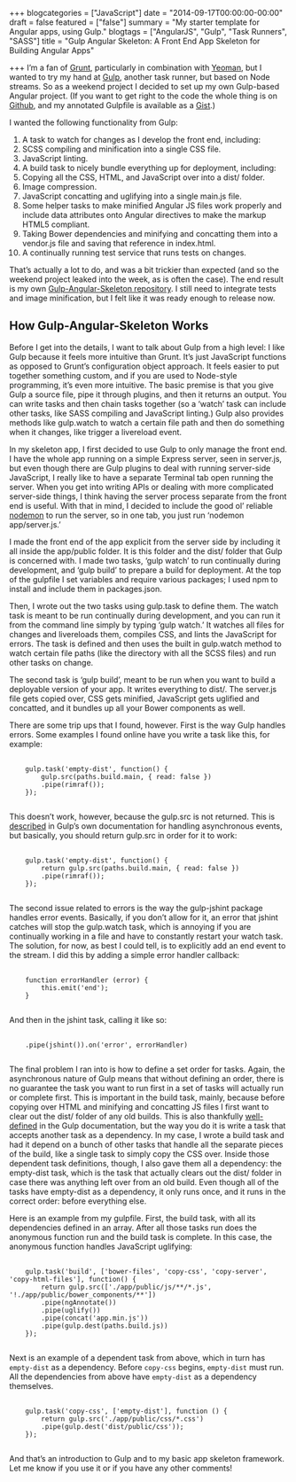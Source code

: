 +++
blogcategories = ["JavaScript"]
date = "2014-09-17T00:00:00-00:00"
draft = false
featured = ["false"]
summary = "My starter template for Angular apps, using Gulp."
blogtags = ["AngularJS", "Gulp", "Task Runners", "SASS"]
title = "Gulp Angular Skeleton: A Front End App Skeleton for Building Angular Apps"

+++
I’m a fan of [Grunt](http://gruntjs.com/), particularly in combination with [Yeoman](http://yeoman.io/), but I wanted to try my hand at [Gulp](http://gulpjs.com/), another task runner, but based on Node streams. So as a weekend project I decided to set up my own Gulp-based Angular project. (If you want to get right to the code the whole thing is on [Github](https://github.com/hannaliebl/gulp-angular-skeleton), and my annotated Gulpfile is available as a [Gist](https://gist.github.com/hannaliebl/0a4fa4ff39445649452e).)

I wanted the following functionality from Gulp:

1. A task to watch for changes as I develop the front end, including:
2. SCSS compiling and minification into a single CSS file.
3. JavaScript linting.
4. A build task to nicely bundle everything up for deployment, including:
5. Copying all the CSS, HTML, and JavaScript over into a dist/ folder.
6. Image compression.
7. JavaScript concatting and uglifying into a single main.js file.
8. Some helper tasks to make minified Angular JS files work properly and include data attributes onto Angular directives to make the markup HTML5 compliant.
9. Taking Bower dependencies and minifying and concatting them into a vendor.js file and saving that reference in index.html.
10. A continually running test service that runs tests on changes.

That’s actually a lot to do, and was a bit trickier than expected (and so the weekend project leaked into the week, as is often the case). The end result is my own [Gulp-Angular-Skeleton repository](https://github.com/hannaliebl/gulp-angular-skeleton). I still need to integrate tests and image minification, but I felt like it was ready enough to release now.

## How Gulp-Angular-Skeleton Works

Before I get into the details, I want to talk about Gulp from a high level: I like Gulp because it feels more intuitive than Grunt. It’s just JavaScript functions as opposed to Grunt’s configuration object approach. It feels easier to put together something custom, and if you are used to Node-style programming, it’s even more intuitive. The basic premise is that you give Gulp a source file, pipe it through plugins, and then it returns an output. You can write tasks and then chain tasks together (so a ‘watch’ task can include other tasks, like SASS compiling and JavaScript linting.) Gulp also provides methods like gulp.watch to watch a certain file path and then do something when it changes, like trigger a livereload event.

In my skeleton app, I first decided to use Gulp to only manage the front end. I have the whole app running on a simple Express server, seen in server.js, but even though there are Gulp plugins to deal with running server-side JavaScript, I really like to have a separate Terminal tab open running the server. When you get into writing APIs or dealing with more complicated server-side things, I think having the server process separate from the front end is useful. With that in mind, I decided to include the good ol’ reliable [nodemon](http://nodemon.io/) to run the server, so in one tab, you just run ‘nodemon app/server.js.’

I made the front end of the app explicit from the server side by including it all inside the app/public folder. It is this folder and the dist/ folder that Gulp is concerned with. I made two tasks, ‘gulp watch’ to run continually during development, and ‘gulp build’ to prepare a build for deployment. At the top of the gulpfile I set variables and require various packages; I used npm to install and include them in packages.json.

Then, I wrote out the two tasks using gulp.task to define them. The watch task is meant to be run continually during development, and you can run it from the command line simply by typing ‘gulp watch.’ It watches all files for changes and livereloads them, compiles CSS, and lints the JavaScript for errors. The task is defined and then uses the built in gulp.watch method to watch certain file paths (like the directory with all the SCSS files) and run other tasks on change.

The second task is ‘gulp build’, meant to be run when you want to build a deployable version of your app. It writes everything to dist/. The server.js file gets copied over, CSS gets minified, JavaScript gets uglified and concatted, and it bundles up all your Bower components as well.

There are some trip ups that I found, however. First is the way Gulp handles errors. Some examples I found online have you write a task like this, for example:

<pre class="language-javascript">
  <code class="language-javascript">
    gulp.task('empty-dist', function() {
        gulp.src(paths.build.main, { read: false })
        .pipe(rimraf());
    });
  </code>
</pre>

This doesn’t work, however, because the gulp.src is not returned. This is [described](https://github.com/gulpjs/gulp/blob/master/docs/API.md#async-task-support) in Gulp’s own documentation for handling asynchronous events, but basically, you should return gulp.src in order for it to work:

<pre class="language-javascript">
  <code class="language-javascript">
    gulp.task('empty-dist', function() {
        return gulp.src(paths.build.main, { read: false })
        .pipe(rimraf());
    });
  </code>
</pre>

The second issue related to errors is the way the gulp-jshint package handles error events. Basically, if you don’t allow for it, an error that jshint catches will stop the gulp.watch task, which is annoying if you are continually working in a file and have to constantly restart your watch task. The solution, for now, as best I could tell, is to explicitly add an end event to the stream. I did this by adding a simple error handler callback:

<pre class="language-javascript">
  <code class="language-javascript">
    function errorHandler (error) {
        this.emit('end');
    }
  </code>
</pre>

And then in the jshint task, calling it like so:

<pre class="language-javascript">
  <code class="language-javascript">
    .pipe(jshint()).on('error', errorHandler)
  </code>
</pre>

The final problem I ran into is how to define a set order for tasks. Again, the asynchronous nature of Gulp means that without defining an order, there is no guarantee the task you want to run first in a set of tasks will actually run or complete first. This is important in the build task, mainly, because before copying over HTML and minifying and concatting JS files I first want to clear out the dist/ folder of any old builds. This is also thankfully [well-defined](https://github.com/gulpjs/gulp/blob/master/docs/recipes/running-tasks-in-series.md) in the Gulp documentation, but the way you do it is write a task that accepts another task as a dependency. In my case, I wrote a build task and had it depend on a bunch of other tasks that handle all the separate pieces of the build, like a single task to simply copy the CSS over. Inside those dependent task definitions, though, I also gave them all a dependency: the empty-dist task, which is the task that actually clears out the dist/ folder in case there was anything left over from an old build. Even though all of the tasks have empty-dist as a dependency, it only runs once, and it runs in the correct order: before everything else.

Here is an example from my gulpfile. First, the build task, with all its dependencies defined in an array. After all those tasks run does the anonymous function run and the build task is complete. In this case, the anonymous function handles JavaScript uglifying:

<pre class="language-javascript">
  <code class="language-javascript">
    gulp.task('build', ['bower-files', 'copy-css', 'copy-server', 'copy-html-files'], function() {
        return gulp.src(['./app/public/js/**/*.js', '!./app/public/bower_components/**'])
        .pipe(ngAnnotate())
        .pipe(uglify())
        .pipe(concat('app.min.js'))
        .pipe(gulp.dest(paths.build.js))
    });
  </code>
</pre>

Next is an example of a dependent task from above, which in turn has `empty-dist` as a dependency. Before `copy-css` begins, `empty-dist` must run. All the dependencies from above have `empty-dist` as a dependency themselves.

<pre class="language-javascript">
  <code class="language-javascript">
    gulp.task('copy-css', ['empty-dist'], function () {
        return gulp.src('./app/public/css/*.css')
        .pipe(gulp.dest('dist/public/css'));
    });
  </code>
</pre>

And that’s an introduction to Gulp and to my basic app skeleton framework. Let me know if you use it or if you have any other comments!
